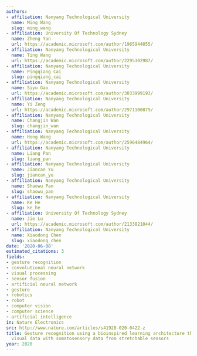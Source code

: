 ```yaml
---
authors:
- affiliation: Nanyang Technological University
  name: Ming Wang
  slug: ming_wang
- affiliation: University Of Technology Sydney
  name: Zheng Yan
  url: https://academic.microsoft.com/author/1965944055/
- affiliation: Nanyang Technological University
  name: Ting Wang
  url: https://academic.microsoft.com/author/2295302987/
- affiliation: Nanyang Technological University
  name: Pingqiang Cai
  slug: pingqiang_cai
- affiliation: Nanyang Technological University
  name: Siyu Gao
  url: https://academic.microsoft.com/author/3033999193/
- affiliation: Nanyang Technological University
  name: Yi Zeng
  url: https://academic.microsoft.com/author/2971100879/
- affiliation: Nanyang Technological University
  name: Changjin Wan
  slug: changjin_wan
- affiliation: Nanyang Technological University
  name: Hong Wang
  url: https://academic.microsoft.com/author/2596484964/
- affiliation: Nanyang Technological University
  name: Liang Pan
  slug: liang_pan
- affiliation: Nanyang Technological University
  name: Jiancan Yu
  slug: jiancan_yu
- affiliation: Nanyang Technological University
  name: Shaowu Pan
  slug: shaowu_pan
- affiliation: Nanyang Technological University
  name: Ke He
  slug: ke_he
- affiliation: University Of Technology Sydney
  name: Jie Lu
  url: https://academic.microsoft.com/author/2133821044/
- affiliation: Nanyang Technological University
  name: Xiaodong Chen
  slug: xiaodong_chen
date: '2020-06-08'
estimated_citations: 3
fields:
- gesture recognition
- convolutional neural network
- visual processing
- sensor fusion
- artificial neural network
- gesture
- robotics
- robot
- computer vision
- computer science
- artificial intelligence
in: Nature Electronics
src: http://www.nature.com/articles/s41928-020-0422-z
title: Gesture recognition using a bioinspired learning architecture that integrates
  visual data with somatosensory data from stretchable sensors
year: 2020
---
```

